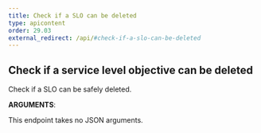 ```yaml
---
title: Check if a SLO can be deleted
type: apicontent
order: 29.03
external_redirect: /api/#check-if-a-slo-can-be-deleted
---
```


## Check if a service level objective can be deleted

Check if a SLO can be safely deleted.

**ARGUMENTS**:

This endpoint takes no JSON arguments.
